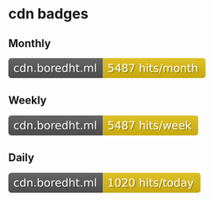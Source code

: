 # cdn badges

## Monthly
![monthly badge](badge-month.svg)

## Weekly
![weekly badge](badge-week.svg)

## Daily
![daily badge](badge-day.svg)
